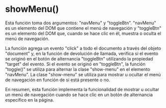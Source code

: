 # showMenu()

Esta función toma dos argumentos: "navMenu" y "toggleBtn". "navMenu" es un elemento del DOM que contiene el menú de navegación y "toggleBtn" es un elemento del DOM que, cuando se hace clic en él, muestra o oculta el menú de navegación.

La función agrega un evento "click" a todo el documento a través del objeto "document" y, en la función de devolución de llamada, verifica si el evento se originó en el botón de alternancia "toggleBtn" utilizando la propiedad "target" del evento. Si el evento se originó en "toggleBtn", la función "toggle()" se utiliza para alternar la clase "show-menu" en el elemento "navMenu". La clase "show-menu" se utiliza para mostrar u ocultar el menú de navegación en función de si está presente o no.

En resumen, esta función implementa la funcionalidad de mostrar u ocultar un menú de navegación cuando se hace clic en un botón de alternancia específico en la página.